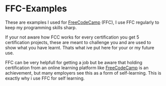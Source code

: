 # FFC-Examples
These are examples I used for <a href="FreeCodeCamp.org">FreeCodeCamp</a> (FFC), I use FFC regularly to keep my programming skills sharp.

If your not aware how FCC works for every certification you get 5 certification projects, these are meant to challenge you and are used to show what you have learnt. Thats what ive put here for your or my future use.

FFC can be very helpfull for getting a job but be aware that holding certification from an online learning platform like <a href="FreeCodeCamp.org">FreeCodeCamp</a>  is an achievement, but many employers see this as a form of self-learning. This is exactly why i use FFC for self learning.
